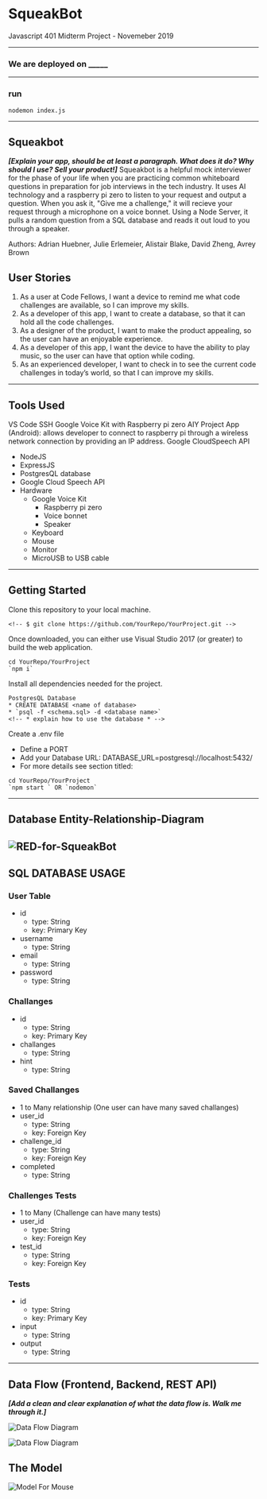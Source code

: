 # SqueakBot
Javascript 401 Midterm Project - Novemeber 2019

--------------------------------------------------

### We are deployed on _____

--------------------------------------------------
### run
`nodemon index.js`

--------------------------------------------------

## Squeakbot

***[Explain your app, should be at least a paragraph. What does it do? Why should I use? Sell your product!]***
Squeakbot is a helpful mock interviewer for the phase of your life when you are practicing common whiteboard questions in preparation for job interviews in the tech industry. It uses AI technology and a raspberry pi zero to listen to your request and output a question. When you ask it, "Give me a challenge," it will recieve your request through a microphone on a voice bonnet. Using a Node Server, it pulls a random question from a SQL database and reads it out loud to you through a speaker. 

Authors: Adrian Huebner, Julie Erlemeier, Alistair Blake, David Zheng, Avrey Brown

## User Stories

1. As a user at Code Fellows, I want a device to remind me what code challenges are available, so I can improve my skills.
2. As a developer of this app, I want to create a database, so that it can hold all the code challenges.
3. As a designer of the product, I want to make the product appealing, so the user can have an enjoyable experience.
4. As a developer of this app, I want the device to have the ability to play music, so the user can have that option while coding.
5. As an experienced developer, I want to check in to see the current code challenges in today’s world, so that I can improve my skills.

--------------------------------------------------

## Tools Used

VS Code
SSH
Google Voice Kit with Raspberry pi zero
AIY Project App (Android): allows developer to connect to raspberry pi through a wireless network connection by providing an IP address. 
Google CloudSpeech API

- NodeJS
- ExpressJS
- PostgresQL database
- Google Cloud Speech API
- Hardware
  * Google Voice Kit
    * Raspberry pi zero
    * Voice bonnet
    * Speaker
  * Keyboard
  * Mouse
  * Monitor
  * MicroUSB to USB cable
  
---------------------------------

## Getting Started

Clone this repository to your local machine.
```
<!-- $ git clone https://github.com/YourRepo/YourProject.git -->
```
Once downloaded, you can either use Visual Studio 2017 (or greater) to build the web application.
```
cd YourRepo/YourProject
`npm i`
```
Install all dependencies needed for the project.
```
PostgresQL Database
* CREATE DATABASE <name of database>
* `psql -f <schema.sql> -d <database name>`
<!-- * explain how to use the database * -->
```
Create a .env file
* Define a PORT
* Add your Database URL: DATABASE_URL=postgresql://localhost:5432/<databasename>
* For more details see section titled: 
```
cd YourRepo/YourProject
`npm start ` OR `nodemon`
```
---------------------------

## Database Entity-Relationship-Diagram

![RED-for-SqueakBot](./assets/DB_for_SqueakBot.png)
---------------------------

## SQL DATABASE USAGE

### User Table

- id
  - type: String
  - key: Primary Key
- username
  - type: String
- email
  - type: String
- password
  - type: String

### Challanges

- id
  - type: String
  - key: Primary Key
- challanges
  - type: String
- hint
  - type: String

### Saved Challanges

- 1 to Many relationship (One user can have many saved challanges)
- user_id
  - type: String
  - key: Foreign Key
- challenge_id
  - type: String
  - key: Foreign Key
- completed
  - type: String

### Challenges Tests

- 1 to Many (Challenge can have many tests)
- user_id
  - type: String
  - key: Foreign Key
- test_id
  - type: String
  - key: Foreign Key

### Tests

- id
  - type: String
  - key: Primary Key
- input
  - type: String
- output
  - type: String

--------------------------------------
## Data Flow (Frontend, Backend, REST API)
***[Add a clean and clear explanation of what the data flow is. Walk me through it.]***

![Data Flow Diagram](./assets/Flowchart.jpg)

![Data Flow Diagram](./assets/Flowchart2.jpg)
## The Model

![Model For Mouse](./assets/bigBoi.PNG)